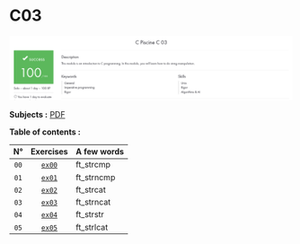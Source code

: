# C03

![My progress C03, 100/100, SUCCESS](score_screen.png)

**Subjects :** [PDF](./en.subject.pdf)

**Table of contents :**

| **N°** | **Exercises** | **A few words** |
| :---: | :---: | :--- |
| `00` | [`ex00`](./ex00/) | ft_strcmp |
| `01` | [`ex01`](./ex01/) | ft_strncmp |
| `02` | [`ex02`](./ex02/) | ft_strcat |
| `03` | [`ex03`](./ex03/) | ft_strncat |
| `04` | [`ex04`](./ex04/) | ft_strstr |
| `05` | [`ex05`](./ex05/) | ft_strlcat |
